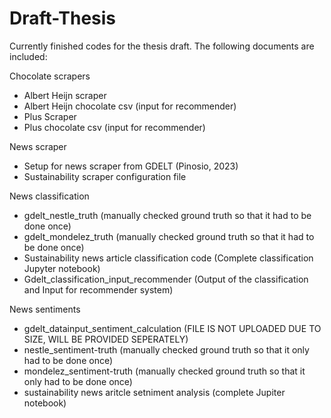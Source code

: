 # Draft-Thesis
Currently finished codes for the thesis draft. The following documents are included:

Chocolate scrapers
- Albert Heijn scraper
- Albert Heijn chocolate csv (input for recommender)
- Plus Scraper
- Plus chocolate csv (input for recommender)

News scraper
- Setup for news scraper from GDELT (Pinosio, 2023)
- Sustainability scraper configuration file

News classification
- gdelt_nestle_truth (manually checked ground truth so that it had to be done once)
- gdelt_mondelez_truth (manually checked ground truth so that it had to be done once)
- Sustainability news article classification code (Complete classification Jupyter notebook)
- Gdelt_classification_input_recommender (Output of the classification and Input for recommender system)

News sentiments
- gdelt_datainput_sentiment_calculation (FILE IS NOT UPLOADED DUE TO SIZE, WILL BE PROVIDED SEPERATELY)
- nestle_sentiment-truth (manually checked ground truth so that it only had to be done once)
- mondelez_sentiment-truth (manually checked ground truth so that it only had to be done once)
- sustainability news aritcle setniment analysis (complete Jupiter notebook)
